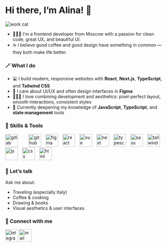 # Hi there, I’m Alina! 👋

![work cat](https://github.com/user-attachments/assets/51ea88ad-c025-499c-bbc2-b467f384323d)

- 👩🏼‍💻 I'm a frontend developer from Moscow with a passion for clean code, great UX, and beautiful UI.
- ☕ I believe good coffee and good design have something in common — they both make life better.


### 🪄 What I do

- 💻 I build modern, responsive websites with **React**, **Next.js**, **TypeScript**, and **Tailwind CSS**
- 🎨 I care about UI/UX and often design interfaces in **Figma**
- 🧘🏼‍♀️ I love combining development and aesthetics: pixel-perfect layout, smooth interactions, consistent styles
- 💎 Currently deepening my knowledge of **JavaScript**, **TypeScript**, and **state management** tools

### 🌟 Skills & Tools

<img width="40" alt="gitlab" src="https://github.com/user-attachments/assets/560c1fd7-b9bc-43a0-b639-83549c6e847c" style="margin-right: 30px;" />
<img width="40" alt="github" src="https://github.com/user-attachments/assets/127d1f26-a87e-4537-b9fd-bec8c90c2d4c" style="margin-right: 10px;" />
<img width="40" alt="figma" src="https://github.com/user-attachments/assets/9290c013-b85d-40c4-b8ec-ca5524cf7d9f" style="margin-right: 10px;" />
<img width="40" alt="react" src="https://github.com/user-attachments/assets/81f030d7-954f-4159-8476-afcf0085d632" style="margin-right: 10px;" />
<img width="40" alt="vue" src="https://github.com/user-attachments/assets/7b25f424-a36e-4410-84be-3727a993a736" style="margin-right: 10px;" />
<img width="40" alt="next" src="https://github.com/user-attachments/assets/b34271af-0d74-464f-84e9-1ea6a578e943" style="margin-right: 10px;" />
<img width="40" alt="typescript" src="https://github.com/user-attachments/assets/e3def7be-f698-4a92-892d-8ca91eef3891" style="margin-right: 10px;" />
<img width="40" alt="sass" src="https://github.com/user-attachments/assets/b22b5252-d711-49ae-90d9-18953415683b" style="margin-right: 10px;" />
<img width="40" alt="tailwind-css" src="https://github.com/user-attachments/assets/cc452a48-bd77-4e21-a246-ec8859cb841c" style="margin-right: 10px;" />
<img width="40" alt="js" src="https://github.com/user-attachments/assets/1f66d5aa-cecd-4100-9fc2-7c2f04e2f805" style="margin-right: 10px;" />
<img width="40" alt="css" src="https://github.com/user-attachments/assets/dd7e09e1-873b-45f0-bc3c-9783f87fed4a" style="margin-right: 10px;" />
<img width="40" alt="html" src="https://github.com/user-attachments/assets/dec6a3f6-0602-41b2-bbe9-e8e254269797" />

### 💬 Let’s talk

Ask me about:
- Traveling (especially Italy)
- Coffee & cooking
- Drawing & books
- Visual aesthetics & user interfaces

### 📨 Connect with me

[<img width="40" height="40" alt="telegram" src="https://github.com/user-attachments/assets/57eb738f-93f3-4e39-95a3-2cb3ed5bba52" />](https://t.me/Alina_IT_developer)  [<img width="40" height="40" alt="mail" src="https://github.com/user-attachments/assets/a99b60ff-fe06-450b-9e2c-836596b73b52" />](mailto:Alina.frontend.22@gmail.com)







